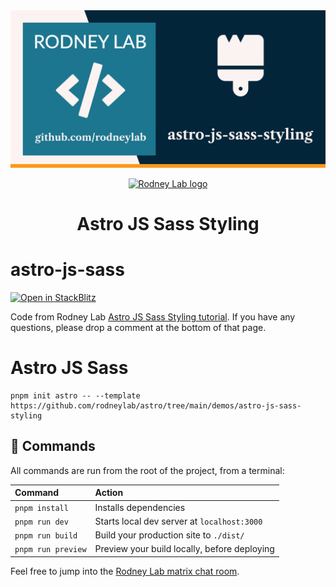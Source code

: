 <img src="../../images/rodneylab-github-astro-js-sass-styling.png" alt="Rodney Lab astro-js-sass-styling Github banner">

<p align="center">
  <a aria-label="Open Rodney Lab site" href="https://rodneylab.com" rel="nofollow noopener noreferrer">
    <img alt="Rodney Lab logo" src="https://rodneylab.com/assets/icon.png" width="60" />
  </a>
</p>
<h1 align="center">
  Astro JS Sass Styling
</h1>

# astro-js-sass

[![Open in StackBlitz](https://developer.stackblitz.com/img/open_in_stackblitz.svg)](https://stackblitz.com/github/rodneylab/astro/tree/main/demos/astro-js-sass)

Code from Rodney Lab <a aria-label="Open Rodney Lab blog post on Astro JS Sass Styling" href="https://rodneylab.com/astro-js-sass-styling/">Astro JS Sass Styling tutorial</a>. If you have any questions, please drop a comment at the bottom of that page.

# Astro JS Sass

```
pnpm init astro -- --template https://github.com/rodneylab/astro/tree/main/demos/astro-js-sass-styling
```

## 🧞 Commands

All commands are run from the root of the project, from a terminal:

| Command            | Action                                       |
| :----------------- | :------------------------------------------- |
| `pnpm install`     | Installs dependencies                        |
| `pnpm run dev`     | Starts local dev server at `localhost:3000`  |
| `pnpm run build`   | Build your production site to `./dist/`      |
| `pnpm run preview` | Preview your build locally, before deploying |

Feel free to jump into the [Rodney Lab matrix chat room](https://matrix.to/#/%23rodney:matrix.org).

